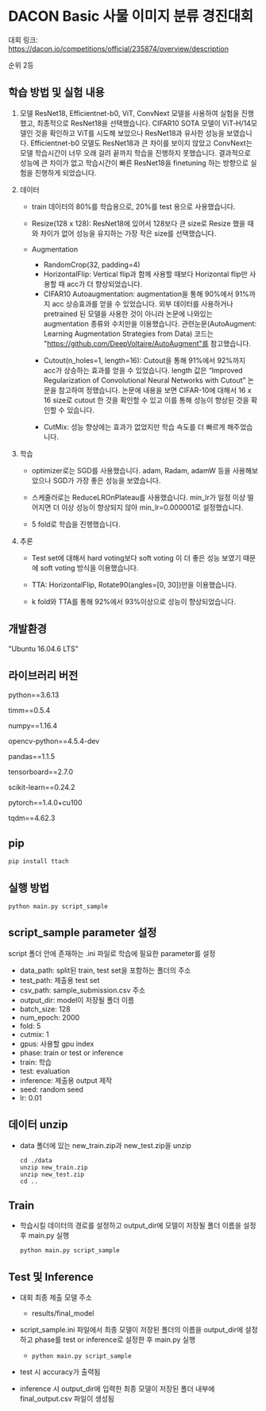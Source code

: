 # DACON Basic 사물 이미지 분류 경진대회

대회 링크: https://dacon.io/competitions/official/235874/overview/description

순위 2등

## 학습 방법 및 실험 내용

1. 모델
   ResNet18, Efficientnet-b0, ViT, ConvNext 모델을 사용하여 실험을 진행했고, 최종적으로 ResNet18을 선택했습니다. CIFAR10 SOTA 모델이 ViT‑H/14모델인 것을 확인하고 ViT를 시도해 보았으나 ResNet18과 유사한 성능을 보였습니다. Efficientnet-b0 모델도 ResNet18과 큰 차이를 보이지 않았고 ConvNext는 모델 학습시간이 너무 오래 걸려 끝까지 학습을 진행하지 못했습니다. 결과적으로 성능에 큰 차이가 없고 학습시간이 빠른 ResNet18을 finetuning 하는 방향으로 실험을 진행하게 되었습니다.

2. 데이터

   - train 데이터의 80%를 학습용으로, 20%를 test 용으로 사용했습니다.

   - Resize(128 x 128): ResNet18에 있어서 128보다 큰 size로 Resize 했을 때와 차이가 없어 성능을 유지하는 가장 작은 size를 선택했습니다.

   - Augmentation

     - RandomCrop(32, padding=4)
     - HorizontalFlip: Vertical flip과 함께 사용할 때보다 Horizontal flip만 사용할 때 acc가 더 향상되었습니다.
     - CIFAR10 Autoaugmentation: augmentation을 통해 90%에서 91%까지 acc 상승효과를 얻을 수 있었습니다. 외부 데이터를 사용하거나 pretrained 된 모델을 사용한 것이 아니라 논문에 나와있는 augmentation 종류와 수치만을 이용했습니다. 
       관련눈문(AutoAugment: Learning Augmentation Strategies from Data)
       코드는 "https://github.com/DeepVoltaire/AutoAugment"를 참고했습니다.

     * Cutout(n_holes=1, length=16): Cutout을 통해 91%에서 92%까지 acc가 상승하는 효과를 얻을 수 있었습니다. length 값은 “Improved Regularization of Convolutional Neural Networks with Cutout” 논문을 참고하여 정했습니다. 논문에 내용을 보면 CIFAR-10에 대해서 16 x 16 size로 cutout 한 것을 확인할 수 있고 이를 통해 성능이 향상된 것을 확인할 수 있습니다.

     * CutMix: 성능 향상에는 효과가 없었지만 학습 속도를 더 빠르게 해주었습니다.

3. 학습

   - optimizer로는 SGD를 사용했습니다. adam, Radam, adamW 등을 사용해보았으나 SGD가 가장 좋은 성능을 보였습니다.

   - 스케줄러로는 ReduceLROnPlateau를 사용했습니다. min_lr가 일정 이상 떨어지면 더 이상 성능이 향상되지 않아 min_lr=0.000001로 설정했습니다.

   - 5 fold로 학습을 진행했습니다.

4. 추론

   - Test set에 대해서 hard voting보다 soft voting 이 더 좋은 성능 보였기 때문에 soft voting 방식을 이용했습니다. 

   - TTA: HorizontalFlip, Rotate90(angles=[0, 30])만을 이용했습니다.

   - k fold와 TTA를 통해 92%에서 93%이상으로 성능이 향상되었습니다.

## 개발환경

"Ubuntu 16.04.6 LTS"

## 라이브러리 버전

python==3.6.13

timm==0.5.4

numpy==1.16.4

opencv-python==4.5.4-dev

pandas==1.1.5

tensorboard==2.7.0

scikit-learn==0.24.2

pytorch==1.4.0+cu100

tqdm==4.62.3

## pip

```shell
pip install ttach
```

## 실행 방법

```shell
python main.py script_sample
```

## script_sample parameter 설정

script 폴더 안에 존재하는 .ini 파일로 학습에 필요한 parameter를 설정

*  data_path: split된 train, test set을 포함하는 폴더의 주소
*  test_path: 제출용 test set
*  csv_path: sample_submission.csv 주소
*  output_dir: model이 저장될 폴더 이름
*  batch_size: 128
*  num_epoch: 2000
*  fold: 5
*  cutmix: 1
*  gpus: 사용할 gpu index
*  phase: train or test or inference
  * train: 학습
  * test: evaluation
  * inference: 제출용 output 제작
*  seed: random seed
*  lr: 0.01

## 데이터 unzip

* data 폴더에 있는 new_train.zip과 new_test.zip을 unzip

  ```shell
  cd ./data
  unzip new_train.zip
  unzip new_test.zip
  cd ..
  ```

## Train

* 학습시킬 데이터의 경로를 설정하고 output_dir에 모델이 저장될 폴더 이름을 설정 후 main.py 실행

  ```shell
  python main.py script_sample
  ```

## Test 및 Inference

* 대회 최종 제출 모델 주소

  * results/final_model

* script_sample.ini 파일에서 최종 모델이 저장된 폴더의 이름을 output_dir에 설정하고 phase를 test or inference로 설정한 후 main.py 실행

  * ```shell
    python main.py script_sample
    ```

* test 시 accuracy가 출력됨

* inference 시 output_dir에 입력한 최종 모델이 저장된 폴더 내부에 final_output.csv 파일이 생성됨